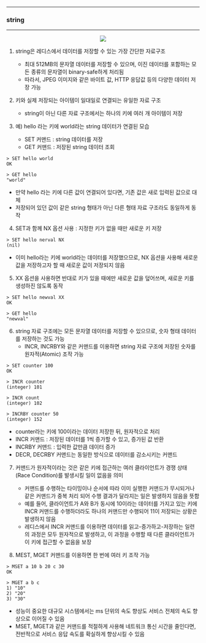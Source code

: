 -----
### string
-----
<div align="center">
<img src="https://github.com/user-attachments/assets/7817acb7-8766-4be6-af27-77f9b9417a0e">
</div>

1. string은 레디스에서 데이터를 저장할 수 있는 가장 간단한 자료구조
   - 최대 512MB의 문자열 데이터를 저장할 수 있으며, 이진 데이터를 포함하는 모든 종류의 문자열이 binary-safe하게 처리됨
   - 따라서, JPEG 이미지와 같은 바이트 값, HTTP 응답값 등의 다양한 데이터 저장 가능

2. 키와 실제 저장되는 아이템이 일대일로 연결되는 유일한 자료 구조
   - string이 아닌 다른 자료 구조에서는 하나의 키에 여러 개 아이템이 저장

3. 예) hello 라는 키에 world라는 string 데이터가 연결된 모습
   - SET 커맨드 : string 데이터를 저장
   - GET 커맨드 : 저장된 string 데이터 조회
```redis
> SET hello world
OK

> GET hello
"world"
```

  - 만약 hello 라는 키에 다른 값이 연결되어 있다면, 기존 값은 새로 입력된 값으로 대체
  - 저장되어 있던 값이 같은 string 형태가 아닌 다른 형태 자료 구조라도 동일하게 동작

4. SET과 함께 NX 옵션 사용 : 지정한 키가 없을 때만 새로운 키 저장
```redis
> SET hello nerval NX
(nil)
```
   - 이미 hello라는 키에 world라는 데이터를 저장했으므로, NX 옵션을 사용해 새로운 값을 저장하고자 할 때 새로운 값이 저장되지 않음

5. XX 옵션을 사용하면 반대로 키가 있을 때에만 새로운 값을 덮어쓰며, 새로운 키를 생성하진 않도록 동작
```redis
> SET hello newval XX
OK

> GET hello
"newval"
```

6. string 자료 구조에는 모든 문자열 데이터를 저장할 수 있으므로, 숫자 형태 데이터를 저장하는 것도 가능
   - INCR, INCRBY와 같은 커맨드를 이용하면 string 자료 구조에 저장된 숫자를 원자적(Atomic) 조작 가능
```redis
> SET counter 100
OK

> INCR counter
(integer) 101

> INCR count
(integer) 102

> INCRBY counter 50
(integer) 152
```
   - counter라는 키에 100이라는 데이터 저장한 뒤, 원자적으로 처리
   - INCR 커맨드 : 저장된 데이터를 1씩 증가할 수 있고, 증가된 값 반환
   - INCRBY 커맨드 : 입력한 값만큼 데이터 증가
   - DECR, DECRBY 커맨드는 동일한 방식으로 데이터를 감소시키는 커맨드

7. 커맨드가 원자적이라는 것은 같은 키에 접근하는 여러 클라이언트가 경쟁 상태(Race Condition)를 발생시킬 일이 없음을 의미
   - 커맨드를 수행하는 타이밍이나 순서에 따라 이미 실행한 커맨드가 무시되거나 같은 커맨드가 중복 처리 되어 수행 결과가 달라지는 일은 발생하지 않음을 뜻함
   - 예를 들어, 클라이언트가 A와 B가 동시에 10이라는 데이터를 가지고 있는 키에 INCR 커맨드를 수행하더라도 하나의 커맨드만 수행되어 11이 저장되는 상황은 발생하지 않음
   - 레디스에서 INCR 커맨드를 이용하면 데이터를 읽고-증가하고-저장하는 일련의 과정은 모두 원자적으로 발생하고, 이 과정을 수행할 때 다른 클라이언트가 이 키에 접근할 수 없음을 보장

8. MEST, MGET 커맨드를 이용하면 한 번에 여러 키 조작 가능
```redis
> MSET a 10 b 20 c 30
OK

> MGET a b c
1) "10"
2) "20"
3) "30"
```
   - 성능이 중요한 대규모 시스템에서는 ms 단위의 속도 향상도 서비스 전체의 속도 향상으로 이어질 수 있음
   - MSET, MGET과 같은 커맨드를 적절하게 사용해 네트워크 통신 시간을 줄인다면, 전반적으로 서비스 응답 속도를 확실하게 향상시킬 수 있음
